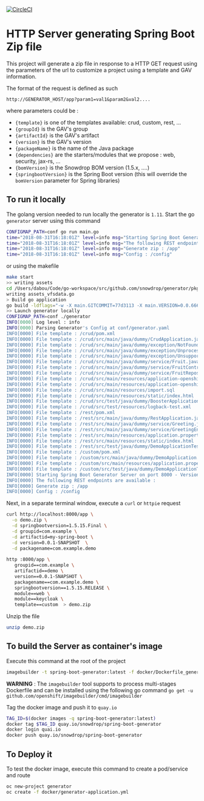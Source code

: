 [![CircleCI](https://circleci.com/gh/snowdrop/generator/tree/master.svg?style=shield)](https://circleci.com/gh/snowdrop/generator/tree/master)

# HTTP Server generating Spring Boot Zip file

This project will generate a zip file in response to a HTTP GET request using the parameters of the url to customize a project using a template
and GAV information.

The format of the request is defined as such

`http://GENERATOR_HOST/app?param1=val1&param2&val2....`

where parameters could be :
  - `{template}` is one of the templates available: crud, custom, rest, ...
  - `{groupId}` is the GAV's group
  - `{artifactId}` is the GAV's artifact
  - `{version}` is the GAV's version
  - `{packageName}` is the name of the Java package
  - `{dependencies}` are the starters/modules that we propose : web, security, jax-rs, ...
  - `{bomVersion}` is the Snowdrop BOM version (1.5.x, ....) 
  - `{springbootVersion}` is the Spring Boot version  (this will override the `bomVersion` parameter for Spring libraries)

## To run it locally

The golang version needed to run locally the generator is `1.11`.
Start the go `generator` server using this command

```bash
CONFIGMAP_PATH=conf go run main.go
time="2018-08-31T16:18:01Z" level=info msg="Starting Spring Boot Generator Server on port 8080 - Version 0.0.5 (4462d0b)"
time="2018-08-31T16:18:01Z" level=info msg="The following REST endpoints are available : "
time="2018-08-31T16:18:01Z" level=info msg="Generate zip : /app"
time="2018-08-31T16:18:01Z" level=info msg="Config : /config"
```

or using the makefile

```bash
make start
>> writing assets
cd /Users/dabou/Code/go-workspace/src/github.com/snowdrop/generator/pkg/template && go generate
writing assets_vfsdata.go
> Build go application
go build -ldflags="-w -X main.GITCOMMIT=77d3113 -X main.VERSION=0.0.666" -o generator main.go
>> Launch generator locally
CONFIGMAP_PATH=conf ./generator
INFO[0000] Log level : info                             
INFO[0000] Parsing Generator's Config at conf/generator.yaml 
INFO[0000] File template : /crud/pom.xml                
INFO[0000] File template : /crud/src/main/java/dummy/CrudApplication.java 
INFO[0000] File template : /crud/src/main/java/dummy/exception/NotFoundException.java 
INFO[0000] File template : /crud/src/main/java/dummy/exception/UnprocessableEntityException.java 
INFO[0000] File template : /crud/src/main/java/dummy/exception/UnsupportedMediaTypeException.java 
INFO[0000] File template : /crud/src/main/java/dummy/service/Fruit.java 
INFO[0000] File template : /crud/src/main/java/dummy/service/FruitController.java 
INFO[0000] File template : /crud/src/main/java/dummy/service/FruitRepository.java 
INFO[0000] File template : /crud/src/main/resources/application-openshift-catalog.properties 
INFO[0000] File template : /crud/src/main/resources/application-openshift.properties 
INFO[0000] File template : /crud/src/main/resources/import.sql 
INFO[0000] File template : /crud/src/main/resources/static/index.html 
INFO[0000] File template : /crud/src/test/java/dummy/BoosterApplicationTest.java 
INFO[0000] File template : /crud/src/test/resources/logback-test.xml 
INFO[0000] File template : /rest/pom.xml                
INFO[0000] File template : /rest/src/main/java/dummy/RestApplication.java 
INFO[0000] File template : /rest/src/main/java/dummy/service/Greeting.java 
INFO[0000] File template : /rest/src/main/java/dummy/service/GreetingEndpoint.java 
INFO[0000] File template : /rest/src/main/resources/application.properties 
INFO[0000] File template : /rest/src/main/resources/static/index.html 
INFO[0000] File template : /rest/src/test/java/dummy/DemoApplicationTest.java 
INFO[0000] File template : /custom/pom.xml              
INFO[0000] File template : /custom/src/main/java/dummy/DemoApplication.java 
INFO[0000] File template : /custom/src/main/resources/application.properties 
INFO[0000] File template : /custom/src/test/java/dummy/DemoApplicationTest.java 
INFO[0000] Starting Spring Boot Generator Server on port 8000 - Version 0.0.666 (77d3113) 
INFO[0000] The following REST endpoints are available :  
INFO[0000] Generate zip : /app                          
INFO[0000] Config : /config                             
```

Next, in a separate terminal window, execute a `curl` or `httpie` request

```bash
curl http://localhost:8000/app \
  -o demo.zip \
  -d springbootversion=1.5.15.Final \
  -d groupid=com.example \
  -d artifactid=my-spring-boot \
  -d version=0.0.1-SNAPSHOT  \
  -d packagename=com.example.demo
  
http :8000/app \
   groupid==com.example \
   artifactid==demo \
   version==0.0.1-SNAPSHOT \
   packagename==com.example.demo \
   springbootversion==1.5.15.RELEASE \
   module==web \
   module==keycloak \
   template==custom  > demo.zip  
``` 

Unzip the file

```bash
unzip demo.zip
```

## To build the Server as container's image

Execute this command at the root of the project
```bash
imagebuilder -t spring-boot-generator:latest -f docker/Dockerfile_generator .
```

**WARNING** : The `imagebuilder` tool supports to process multi-stages Dockerfile and can be installed using the following go command `go get -u github.com/openshift/imagebuilder/cmd/imagebuilder`

Tag the docker image and push it to `quay.io`

```bash
TAG_ID=$(docker images -q spring-boot-generator:latest)
docker tag $TAG_ID quay.io/snowdrop/spring-boot-generator
docker login quai.io
docker push quay.io/snowdrop/spring-boot-generator
```

## To Deploy it

To test the docker image, execute this command to create a pod/service and route
```bash
oc new-project generator
oc create -f docker/generator-application.yml
```
